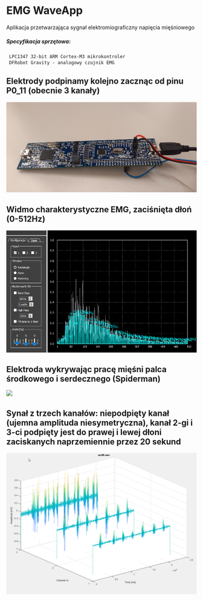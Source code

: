 # EMG WaveApp
Aplikacja przetwarzająca sygnał elektromiograficzny napięcia mięśniowego <br> 

##### Specyfikacja sprzętowa:
	 LPC1347 32-bit ARM Cortex-M3 mikrokontroler
	 DFRobot Gravity - analogowy czujnik EMG

## Elektrody podpinamy kolejno zacznąc od pinu P0_11 (obecnie 3 kanały)
<img src="docs/LPC1347.jpg">

## Widmo charakterystyczne EMG, zaciśnięta dłoń (0-512Hz)  
<img src="docs/now.png">

## Elektroda wykrywając pracę mięśni palca środkowego i serdecznego (Spiderman)
<img src="docs/spider.gif">

## Synał z trzech kanałów: niepodpięty kanał (ujemna amplituda niesymetryczna), kanał 2-gi i 3-ci podpięty jest do prawej i lewej dłoni zaciskanych naprzemiennie przez 20 sekund
<img src="docs/out56.png">
